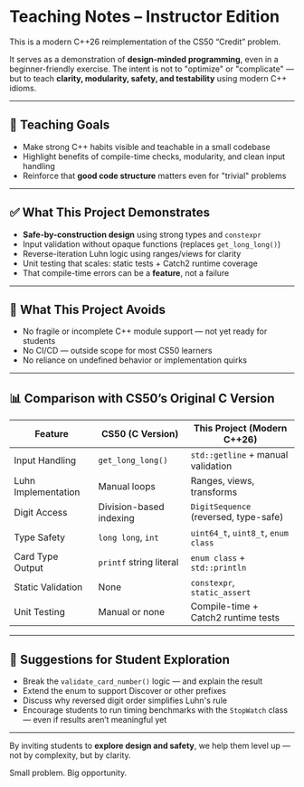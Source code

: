 # Teaching Notes – Instructor Edition

This is a modern C++26 reimplementation of the CS50 “Credit” problem.

It serves as a demonstration of **design-minded programming**, even in a beginner-friendly exercise. The intent is not to "optimize" or "complicate" — but to teach **clarity, modularity, safety, and testability** using modern C++ idioms.

---

## 🎯 Teaching Goals

- Make strong C++ habits visible and teachable in a small codebase
- Highlight benefits of compile-time checks, modularity, and clean input handling
- Reinforce that **good code structure** matters even for "trivial" problems

---

## ✅ What This Project Demonstrates

- **Safe-by-construction design** using strong types and `constexpr`
- Input validation without opaque functions (replaces `get_long_long()`)
- Reverse-iteration Luhn logic using ranges/views for clarity
- Unit testing that scales: static tests + Catch2 runtime coverage
- That compile-time errors can be a **feature**, not a failure

---

## 🛑 What This Project Avoids

- No fragile or incomplete C++ module support — not yet ready for students
- No CI/CD — outside scope for most CS50 learners
- No reliance on undefined behavior or implementation quirks

---

## 📊 Comparison with CS50’s Original C Version

| Feature              | CS50 (C Version)          | This Project (Modern C++26)               |
|----------------------|---------------------------|-------------------------------------------|
| Input Handling       | `get_long_long()`         | `std::getline` + manual validation        |
| Luhn Implementation  | Manual loops              | Ranges, views, transforms                 |
| Digit Access         | Division-based indexing   | `DigitSequence` (reversed, type-safe)     |
| Type Safety          | `long long`, `int`        | `uint64_t`, `uint8_t`, `enum class`       |
| Card Type Output     | `printf` string literal   | `enum class` + `std::println`             |
| Static Validation    | None                      | `constexpr`, `static_assert`              |
| Unit Testing         | Manual or none            | Compile-time + Catch2 runtime tests       |

---

## 🧪 Suggestions for Student Exploration

- Break the `validate_card_number()` logic — and explain the result
- Extend the enum to support Discover or other prefixes
- Discuss why reversed digit order simplifies Luhn's rule
- Encourage students to run timing benchmarks with the `StopWatch` class — even if results aren’t meaningful yet

---

By inviting students to **explore design and safety**, we help them level up — not by complexity, but by clarity.

Small problem. Big opportunity.